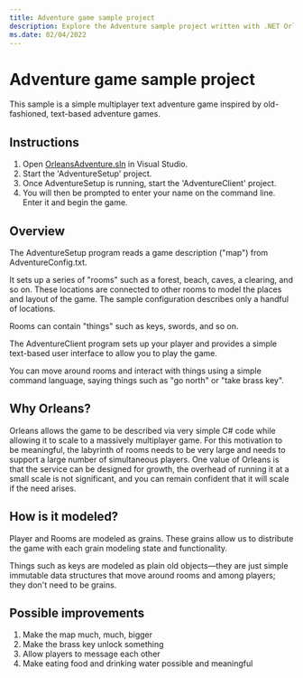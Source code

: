 ```yaml
---
title: Adventure game sample project
description: Explore the Adventure sample project written with .NET Orleans.
ms.date: 02/04/2022
---
```


# Adventure game sample project

This sample is a simple multiplayer text adventure game inspired by old-fashioned, text-based adventure games.

## Instructions

1. Open [OrleansAdventure.sln](https://github.com/dotnet/orleans/tree/main/samples/Adventure) in Visual Studio.
2. Start the 'AdventureSetup' project.
3. Once AdventureSetup is running, start the 'AdventureClient' project.
4. You will then be prompted to enter your name on the command line. Enter it and begin the game.

## Overview

The AdventureSetup program reads a game description ("map") from AdventureConfig.txt.

It sets up a series of "rooms" such as a forest, beach, caves, a clearing, and so on. These locations are connected to other rooms to model the places and layout of the game. The sample configuration describes only a handful of locations.

Rooms can contain "things" such as keys, swords, and so on.

The AdventureClient program sets up your player and provides a simple text-based user interface to allow you to play the game.

You can move around rooms and interact with things using a simple command language, saying things such as "go north" or "take brass key".

## Why Orleans?

Orleans allows the game to be described via very simple C# code while allowing it to scale to a massively multiplayer game. For this motivation to be meaningful, the labyrinth of rooms needs to be very large and needs to support a large number of simultaneous players. One value of Orleans is that the service can be designed for growth, the overhead of running it at a small scale is not significant, and you can remain confident that it will scale if the need arises.

## How is it modeled?

Player and Rooms are modeled as grains. These grains allow us to distribute the game with each grain modeling state and functionality.

Things such as keys are modeled as plain old objects&mdash;they are just simple immutable data structures that move around rooms and among players; they don't need to be grains.

## Possible improvements

1. Make the map much, much, bigger
2. Make the brass key unlock something
3. Allow players to message each other
4. Make eating food and drinking water possible and meaningful
